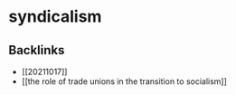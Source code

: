 # syndicalism



## Backlinks

-   [[20211017]]
-   [[the role of trade unions in the transition to socialism]]
